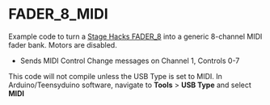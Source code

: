 # FADER_8_MIDI
  
Example code to turn a [Stage Hacks FADER_8](https://www.stagehacks.com/store/p/5yt9wdkipr0sifzmb9u53mt62kkpkz) into a generic 8-channel MIDI fader bank. Motors are disabled.

- Sends MIDI Control Change messages on Channel 1, Controls 0-7

This code will not compile unless the USB Type is set to MIDI. In Arduino/Teensyduino software, navigate to **Tools** > **USB Type** and select **MIDI**
